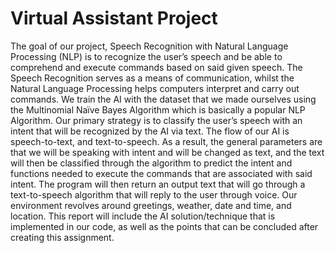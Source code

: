 # Virtual Assistant Project

The goal of our project, Speech Recognition with Natural Language Processing (NLP) is to 
recognize the user’s speech and be able to comprehend and execute commands based on said given 
speech. The Speech Recognition serves as a means of communication, whilst the Natural Language 
Processing helps computers interpret and carry out commands. We train the AI with the dataset that we 
made ourselves using the Multinomial Naïve Bayes Algorithm which is basically a popular NLP 
Algorithm. Our primary strategy is to classify the user’s speech with an intent that will be recognized 
by the AI via text. The flow of our AI is speech-to-text, and text-to-speech. As a result, the general 
parameters are that we will be speaking with intent and will be changed as text, and the text will then 
be classified through the algorithm to predict the intent and functions needed to execute the commands 
that are associated with said intent. The program will then return an output text that will go through a 
text-to-speech algorithm that will reply to the user through voice. Our environment revolves around 
greetings, weather, date and time, and location. This report will include the AI solution/technique that
is implemented in our code, as well as the points that can be concluded after creating this assignment. 

